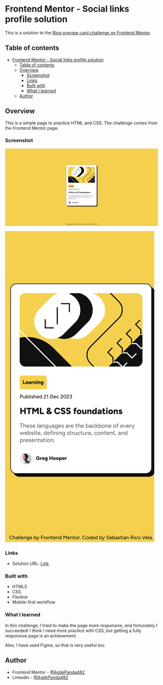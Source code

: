 # Frontend Mentor - Social links profile solution


This is a solution to the [Blog preview card challenge on Frontend Mentor](https://www.frontendmentor.io/challenges/blog-preview-card-ckPaj01IcS). 

## Table of contents
- [Frontend Mentor - Social links profile solution](#frontend-mentor---social-links-profile-solution)
  - [Table of contents](#table-of-contents)
  - [Overview](#overview)
    - [Screenshot](#screenshot)
    - [Links](#links)
    - [Built with](#built-with)
    - [What I learned](#what-i-learned)
  - [Author](#author)

## Overview
This is a simple page to practice HTML and CSS. 
The challenge comes from the Frontend Mentor page. 

### Screenshot
![Normal Design](./screenshots/pc.jpeg)

![Responsive Design](./screenshots/mobile.png)



### Links
- Solution URL: [Link]()

### Built with
- HTML5
- CSS
- Flexbox
- Mobile-first workflow

### What I learned
In this challenge, I tried to make the page more responsive, and fortunately I succeeded!
I think I need more practice with CSS, but getting a fully responsive page is an achievement.

Also, I have used Figma, so that is very useful too.

## Author
- Frontend Mentor - [@AgilePanda482](https://www.frontendmentor.io/profile/AgilePanda482)
- Linkedin - [@AgilePanda482](https://www.linkedin.com/in/AgilePanda482/)
